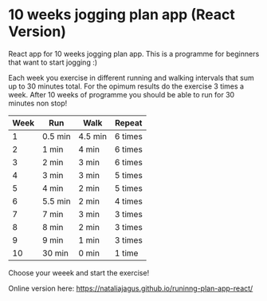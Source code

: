 # 10 weeks jogging plan app (React Version)

React app for 10 weeks jogging plan app. This is a programme for beginners that want to start jogging :)

Each week you exercise in different running and walking intervals that sum up to 30 minutes total. 
For the opimum results do the exercise 3 times a week.
After 10 weeks of programme you should be able to run for 30 minutes non stop!

Week | Run | Walk | Repeat
--- | --- | --- | ---
1 | 0.5 min| 4.5 min | 6 times
2 | 1 min| 4 min | 6 times
3 | 2 min| 3 min | 6 times
4 | 3 min| 3 min | 5 times
5 | 4 min| 2 min | 5 times
6 | 5.5 min| 2 min | 4 times
7 | 7 min| 3 min | 3 times
8 | 8 min| 2 min | 3 times
9 | 9 min| 1 min | 3 times
10 | 30 min| 0 min | 1 time


Choose your weeek and start the exercise!

Online version here: https://nataliajagus.github.io/runinng-plan-app-react/